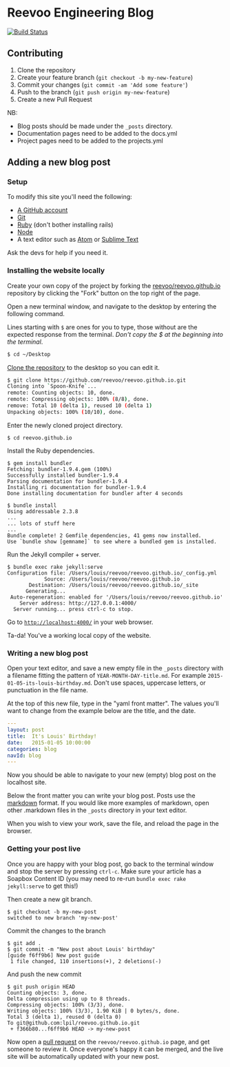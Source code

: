 # Reevoo Engineering Blog

[![Build Status](https://travis-ci.org/reevoo/reevoo.github.io.svg?branch=master)](https://travis-ci.org/reevoo/reevoo.github.io)

## Contributing

1. Clone the repository
2. Create your feature branch (`git checkout -b my-new-feature`)
3. Commit your changes (`git commit -am 'Add some feature'`)
4. Push to the branch (`git push origin my-new-feature`)
5. Create a new Pull Request

NB:

 - Blog posts should be made under the `_posts` directory.
 - Documentation pages need to be added to the docs.yml
 - Project pages need to be added to the projects.yml

## Adding a new blog post

### Setup

To modify this site you'll need the following:

* [A GitHub account](https://github.com/join)
* [Git](https://help.github.com/articles/set-up-git/)
* [Ruby](http://guides.railsgirls.com/install/) (don't bother installing rails)
* [Node](https://nodejs.org/download/)
* A text editor such as [Atom](https://atom.io/) or
  [Sublime Text](http://www.sublimetext.com/3)

Ask the devs for help if you need it.

### Installing the website locally

Create your own copy of the project by forking the [reevoo/reevoo.github.io](https://github.com/reevoo/reevoo.github.io) repository by clicking the "Fork" button on the top right of the page.

Open a new terminal window, and navigate to the desktop by entering the following command.

Lines starting with `$` are ones for you to type, those without are the expected response from the terminal. *Don't copy the $ at the beginning into the terminal*.

```bash
$ cd ~/Desktop
```

[Clone the repository](https://help.github.com/articles/cloning-a-repository/) to the desktop so you can edit it.

```bash
$ git clone https://github.com/reevoo/reevoo.github.io.git
Cloning into `Spoon-Knife`...
remote: Counting objects: 10, done.
remote: Compressing objects: 100% (8/8), done.
remove: Total 10 (delta 1), reused 10 (delta 1)
Unpacking objects: 100% (10/10), done.
```

Enter the newly cloned project directory.

```
$ cd reevoo.github.io
```

Install the Ruby dependencies.

```
$ gem install bundler
Fetching: bundler-1.9.4.gem (100%)
Successfully installed bundler-1.9.4
Parsing documentation for bundler-1.9.4
Installing ri documentation for bundler-1.9.4
Done installing documentation for bundler after 4 seconds
```
```
$ bundle install
Using addressable 2.3.8
...
... lots of stuff here
...
Bundle complete! 2 Gemfile dependencies, 41 gems now installed.
Use `bundle show [gemname]` to see where a bundled gem is installed.
```

Run the Jekyll compiler + server.

```
$ bundle exec rake jekyll:serve
Configuration file: /Users/louis/reevoo/reevoo.github.io/_config.yml
            Source: /Users/louis/reevoo/reevoo.github.io
       Destination: /Users/louis/reevoo/reevoo.github.io/_site
      Generating...
 Auto-regeneration: enabled for '/Users/louis/reevoo/reevoo.github.io'
    Server address: http://127.0.0.1:4000/
  Server running... press ctrl-c to stop.
```

Go to [`http://localhost:4000/`](http://localhost:4000/) in your web browser.

Ta-da! You've a working local copy of the website.


### Writing a new blog post

Open your text editor, and save a new empty file in the `_posts` directory with
a filename fitting the pattern of `YEAR-MONTH-DAY-title.md`. For example
`2015-01-05-its-louis-birthday.md`. Don't use spaces, uppercase letters, or
punctuation in the file name.

At the top of this new file, type in the "yaml front matter". The values you'll
want to change from the example below are the title, and the date.

```yaml
---
layout: post
title:  It's Louis' Birthday!
date:   2015-01-05 10:00:00
categories: blog
navId: blog
---
```

Now you should be able to navigate to your new (empty) blog post on the
localhost site.

Below the front matter you can write your blog post. Posts use the [markdown](https://help.github.com/articles/markdown-basics/) format. If you would like more examples of markdown, open other .markdown files in the `_posts` directory in your text editor.

When you wish to view your work, save the file, and reload the page in the
browser.

### Getting your post live

Once you are happy with your blog post, go back to the terminal window and stop
the server by pressing `ctrl-c`. Make sure your article has a Soapbox Content ID (you may need to re-run `bundle exec rake jekyll:serve` to get this!)

Then create a new git branch.

```
$ git checkout -b my-new-post
switched to new branch 'my-new-post'
```

Commit the changes to the branch

```
$ git add .
$ git commit -m "New post about Louis' birthday"
[guide f6ff9b6] New post guide
 1 file changed, 110 insertions(+), 2 deletions(-)
```

And push the new commit

```
$ git push origin HEAD
Counting objects: 3, done.
Delta compression using up to 8 threads.
Compressing objects: 100% (3/3), done.
Writing objects: 100% (3/3), 1.90 KiB | 0 bytes/s, done.
Total 3 (delta 1), reused 0 (delta 0)
To git@github.com:lpil/reevoo.github.io.git
 + f366b80...f6ff9b6 HEAD -> my-new-post
```

Now open a
[pull request](https://help.github.com/articles/using-pull-requests/) on the
`reevoo/reevoo.github.io` page, and get someone to review it. Once everyone's
happy it can be merged, and the live site will be automatically updated with
your new post.
